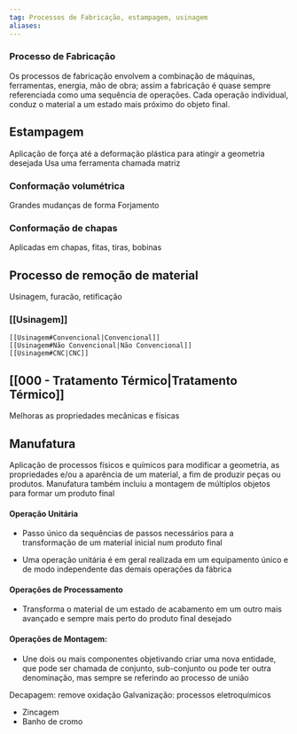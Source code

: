 ```yaml
---
tag: Processos de Fabricação, estampagem, usinagem
aliases:
---
```


### Processo de Fabricação
Os processos de fabricação envolvem a combinação de máquinas, ferramentas, energia, mão de obra; assim a fabricação é quase sempre referenciada como uma sequência de operações. Cada operação individual, conduz o material a um estado mais próximo do objeto final.

## Estampagem
Aplicação de força até a deformação plástica para atingir a geometria desejada
Usa uma ferramenta chamada matriz

### Conformação volumétrica
Grandes mudanças de forma
Forjamento

### Conformação de chapas
Aplicadas em chapas, fitas, tiras, bobinas

## Processo de remoção de material
Usinagem, furacão, retificação

### [[Usinagem]]
	[[Usinagem#Convencional|Convencional]]
	[[Usinagem#Não Convencional|Não Convencional]]
	[[Usinagem#CNC|CNC]]


## [[000 - Tratamento Térmico|Tratamento Térmico]]
Melhoras as propriedades mecânicas e físicas 

## Manufatura
Aplicação de processos físicos e químicos para modificar a geometria, as propriedades e/ou a aparência de um material, a fim de produzir peças ou produtos. Manufatura também incluiu a montagem de múltiplos objetos para formar um produto final

#### Operação Unitária
- Passo único da sequências de passos necessários para a transformação de um material inicial num produto final

- Uma operação unitária é em geral realizada em um equipamento único e de modo independente das demais operações da fábrica

#### Operações de Processamento
 - Transforma o material de um estado de acabamento em um outro mais avançado e sempre mais perto do produto final desejado
 
#### Operações de Montagem: 
- Une dois ou mais componentes objetivando criar uma nova entidade, que pode ser chamada de conjunto, sub-conjunto ou pode ter outra denominação, mas sempre se referindo ao processo de união

Decapagem: remove oxidação
Galvanização: processos eletroquímicos
  - Zincagem
  - Banho de cromo


